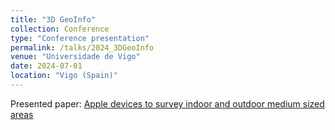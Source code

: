 ```yaml
---
title: "3D GeoInfo"
collection: Conference
type: "Conference presentation"
permalink: /talks/2024_3DGeoInfo
venue: "Universidade de Vigo"
date: 2024-07-01
location: "Vigo (Spain)"
---
```


Presented paper: [Apple devices to survey indoor and outdoor medium sized areas](https://doi.org/10.5194/isprs-archives-XLVIII-2-W8-2024-431-2024)

<!--
[More information here]()
-->

